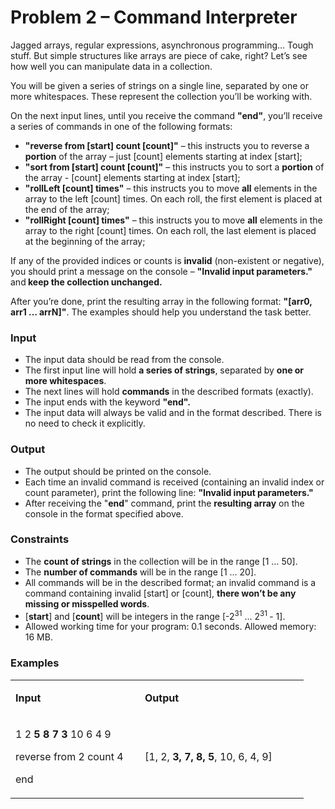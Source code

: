 <h1>Problem 2 &ndash; Command Interpreter</h1>
<p>Jagged arrays, regular expressions, asynchronous programming&hellip; Tough stuff. But simple structures like arrays are piece of cake, right? Let&rsquo;s see how well you can manipulate data in a collection.</p>
<p>You will be given a series of strings on a single line, separated by one or more whitespaces. These represent the collection you&rsquo;ll be working with.</p>
<p>On the next input lines, until you receive the command <strong>"end"</strong>, you&rsquo;ll receive a series of commands in one of the following formats:</p>
<ul>
<li><strong>"reverse from [start] count [count]"</strong> &ndash; this instructs you to reverse a <strong>portion</strong> of the array &ndash; just [count] elements starting at index [start];</li>
<li><strong>"sort from [start] count [count]"</strong> &ndash; this instructs you to sort a <strong>portion</strong> of the array - [count] elements starting at index [start];</li>
<li><strong>"rollLeft [count] times"</strong> &ndash; this instructs you to move <strong>all</strong> elements in the array to the left [count] times. On each roll, the first element is placed at the end of the array;</li>
<li><strong>"rollRight [count] times"</strong> &ndash; this instructs you to move <strong>all</strong> elements in the array to the right [count] times. On each roll, the last element is placed at the beginning of the array;</li>
</ul>
<p>If any of the provided indices or counts is <strong>invalid</strong> (non-existent or negative), you should print a message on the console &ndash; <strong>"Invalid input parameters." </strong>and<strong> keep the collection unchanged.</strong></p>
<p>After you&rsquo;re done, print the resulting array in the following format: <strong>"[arr0, arr1 &hellip; arrN]"</strong>. The examples should help you understand the task better.</p>
<h3>Input</h3>
<ul>
<li>The input data should be read from the console.</li>
<li>The first input line will hold <strong>a series of strings</strong>, separated by <strong>one or more whitespaces</strong>.</li>
<li>The next lines will hold <strong>commands</strong> in the described formats (exactly).</li>
<li>The input ends with the keyword <strong>"end".</strong></li>
<li>The input data will always be valid and in the format described. There is no need to check it explicitly.</li>
</ul>
<h3>Output</h3>
<ul>
<li>The output should be printed on the console.</li>
<li>Each time an invalid command is received (containing an invalid index or count parameter), print the following line: <strong>"Invalid input parameters."</strong></li>
<li>After receiving the "<strong>end</strong>" command, print the <strong>resulting array</strong> on the console in the format specified above.</li>
</ul>
<h3>Constraints</h3>
<ul>
<li>The <strong>count of strings</strong> in the collection will be in the range [1 &hellip; 50].</li>
<li>The <strong>number of commands</strong> will be in the range [1 &hellip; 20].</li>
<li>All commands will be in the described format; an invalid command is a command containing invalid [start] or [count], <strong>there won&rsquo;t be any missing or misspelled words</strong>.</li>
<li>[<strong>start</strong>] and [<strong>count</strong>] will be integers in the range [-2<sup>31</sup> &hellip; 2<sup>31 </sup>- 1].</li>
<li>Allowed working time for your program: 0.1 seconds. Allowed memory: 16 MB.</li>
</ul>
<h3>Examples</h3>
<table width="437">
<tbody>
<tr>
<td width="191">
<p><strong>Input</strong></p>
</td>
<td width="246">
<p><strong>Output</strong></p>
</td>
</tr>
<tr>
<td width="191">
<p>1 2 <strong>5 8 7 3</strong> 10 6 4 9</p>
<p>reverse from 2 count 4</p>
<p>end</p>
</td>
<td width="246">
<p>[1, 2, <strong>3, 7, 8, 5</strong>, 10, 6, 4, 9]</p>
</td>
</tr>
</tbody>
</table>
<p>&nbsp;</p>